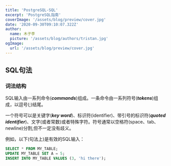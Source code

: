 ```yaml
---
title: 'PostgreSQL-SQL'
excerpt: 'PostgreSQL指南'
coverImage: '/assets/blog/preview/cover.jpg'
date: '2020-09-30T09:10:07.322Z'
author:
  name: 木子李
  picture: '/assets/blog/authors/tristan.jpg'
ogImage:
  url: '/assets/blog/preview/cover.jpg'
---
```


## SQL句法
### 词法结构

SQL输入由一系列命令(***commands***)组成。一条命令由一系列符号(***tokens***)组成，以逗号(;)结尾。

一个符号可以是关键字(***key word***)、标识符(identifier)、带引号的标识符(***quoted identifier***)、文字(或者常数)或者特殊字符。符号通常以空格符(space、tab、newline)分割,但不一定没有歧义。

例如，以下(句法上)是有效的SQL输入：
```sql
SELECT * FROM MY_TABLE;
UPDATE MY_TABLE SET A = 5;
INSERT INTO MY_TABLE VALUES (3, 'hi there');
```